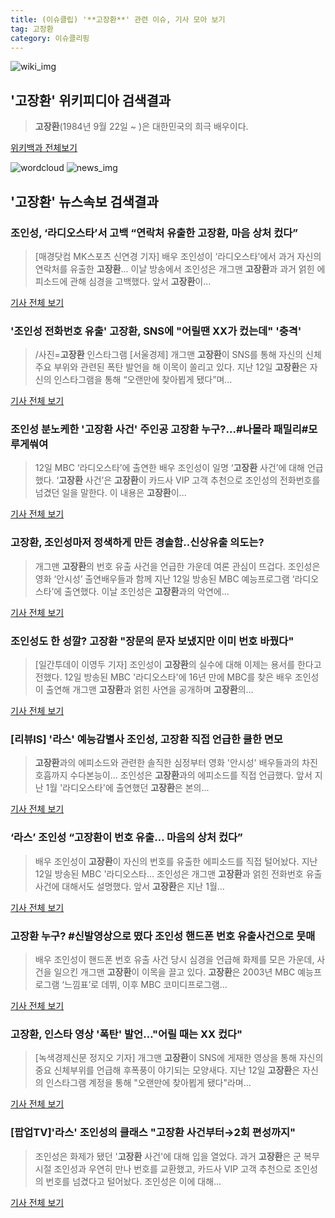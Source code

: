 ```yaml
---
title: (이슈클립) '**고장환**' 관련 이슈, 기사 모아 보기
tag: 고장환
category: 이슈클리핑
---
```

![wiki_img](https://user-images.githubusercontent.com/42597476/44503234-41136a80-a6d0-11e8-9071-6fc6418eafe4.png)
## **'**고장환**'** 위키피디아 검색결과
>**고장환**(1984년 9월 22일 ~ )은 대한민국의 희극 배우이다.

<a href="https://ko.wikipedia.org/wiki/고장환" target="_blank">위키백과 전체보기</a>

![wordcloud](https://s3.ap-northeast-2.amazonaws.com/lyrics101-wordcloud/2018-09-13-1536801632.png)
![news_img](https://user-images.githubusercontent.com/42597476/44507050-1206f400-a6e4-11e8-8d98-7ffbfebb353f.png)
## **'**고장환**'** 뉴스속보 검색결과
### 조인성, ‘라디오스타’서 고백 “연락처 유출한 **고장환**, 마음 상처 컸다”

>[매경닷컴 MK스포츠 신연경 기자] 배우 조인성이 ‘라디오스타’에서 과거 자신의 연락처를 유출한 **고장환**... 이날 방송에서 조인성은 개그맨 **고장환**과 과거 얽힌 에피소드에 관해 심경을 고백했다. 앞서 **고장환**이...

<a href="http://sports.mk.co.kr/view.php?year=2018&no=576964" target="_blank">기사 전체 보기</a>

### '조인성 전화번호 유출' **고장환**, SNS에 "어릴땐 XX가 컸는데" '충격'

>/사진=**고장환** 인스타그램 [서울경제] 개그맨 **고장환**이 SNS를 통해 자신의 신체 주요 부위와 관련된 폭탄 발언을 해 이목이 쏠리고 있다. 지난 12일 **고장환**은 자신의 인스타그램을 통해 “오랜만에 찾아뵙게 됐다”며...

<a href="http://www.sedaily.com/NewsView/1S4MDICXQ7" target="_blank">기사 전체 보기</a>

### 조인성 분노케한 '**고장환** 사건' 주인공 **고장환** 누구?...#나몰라 패밀리#모루게쒀여

>12일 MBC ‘라디오스타’에 출연한 배우 조인성이 일명 ‘**고장환** 사건’에 대해 언급했다. ‘**고장환** 사건’은 **고장환**이 카드사 VIP 고객 추천으로 조인성의 전화번호를 넘겼던 일을 말한다. 이 내용은 **고장환**이...

<a href="http://www.kookje.co.kr/news2011/asp/newsbody.asp?code=0500&key=20180913.99099005262" target="_blank">기사 전체 보기</a>

### **고장환**, 조인성마저 정색하게 만든 경솔함..신상유출 의도는?

>개그맨 **고장환**의 번호 유출 사건을 언급한 가운데 여론 관심이 뜨겁다. 조인성은 영화 ‘안시성’ 출연배우들과 함께 지난 12일 방송된 MBC 예능프로그램 ‘라디오스타’에 출연했다. 이날 조인성은 **고장환**과의 악연에...

<a href="http://biz.heraldcorp.com/culture/view.php?ud=201809130945380093471_1" target="_blank">기사 전체 보기</a>

### 조인성도 한 성깔? **고장환** "장문의 문자 보냈지만 이미 번호 바꿨다"

>[일간투데이 이영두 기자] 조인성이 **고장환**의 실수에 대해 이제는 용서를 한다고 전했다. 12일 방송된 MBC '라디오스타'에 16년 만에 MBC를 찾은 배우 조인성이 출연해 개그맨 **고장환**과 얽힌 사연을 공개하며 **고장환**의...

<a href="http://www.dtoday.co.kr/news/articleView.html?idxno=278469" target="_blank">기사 전체 보기</a>

### [리뷰IS] '라스' 예능감별사 조인성, **고장환** 직접 언급한 쿨한 면모

>**고장환**과의 에피소드와 관련한 솔직한 심정부터 영화 '안시성' 배우들과의 차진 호흡까지 수다본능이... 조인성은 **고장환**과의 에피소드를 직접 언급했다. 앞서 지난 1월 '라디오스타'에 출연했던 **고장환**은 본의...

<a href="http://isplus.live.joins.com/news/article/aid.asp?aid=22558633" target="_blank">기사 전체 보기</a>

### ‘라스’ 조인성 “**고장환**이 번호 유출… 마음의 상처 컸다”

>배우 조인성이 **고장환**이 자신의 번호를 유출한 에피소드를 직접 털어놨다. 지난 12일 방송된 MBC '라디오스타... 조인성은 개그맨 **고장환**과 얽힌 전화번호 유출 사건에 대해서도 설명했다. 앞서 **고장환**은 지난 1월...

<a href="http://www.kukinews.com/news/article.html?no=585249" target="_blank">기사 전체 보기</a>

### **고장환** 누구? #신발영상으로 떴다 조인성 핸드폰 번호 유출사건으로 뭇매

>배우 조인성이 핸드폰 번호 유출 사건 당시 심경을 언급해 화제를 모은 가운데, 사건을 일으킨 개그맨 **고장환**이 이목을 끌고 있다. **고장환**은 2003년 MBC 예능프로그램 ‘느낌표’로 데뷔, 이후 MBC 코미디프로그램...

<a href="http://star.mk.co.kr/new/view.php?mc=ST&year=2018&no=577368" target="_blank">기사 전체 보기</a>

### **고장환**, 인스타 영상 '폭탄' 발언…"어릴 때는 XX 컸다"

>[녹색경제신문 정지오 기자] 개그맨 **고장환**이 SNS에 게재한 영상을 통해 자신의 중요 신체부위를 언급해 후폭풍이 야기되는 모양새다. 지난 12일 **고장환**은 자신의 인스타그램 계정을 통해 "오랜만에 찾아뵙게 됐다"라며...

<a href="http://www.greened.kr/news/articleView.html?idxno=75309" target="_blank">기사 전체 보기</a>

### [팝업TV]'라스' 조인성의 클래스 "**고장환** 사건부터→2회 편성까지"

>조인성은 화제가 됐던 '**고장환** 사건'에 대해 입을 열었다. 과거 **고장환**은 군 복무 시절 조인성과 우연히 만나 번호를 교환했고, 카드사 VIP 고객 추천으로 조인성의 번호를 넘겼다고 털어놨다. 조인성은 이에 대해...

<a href="http://biz.heraldcorp.com/view.php?ud=201809130901569721875_1" target="_blank">기사 전체 보기</a>


